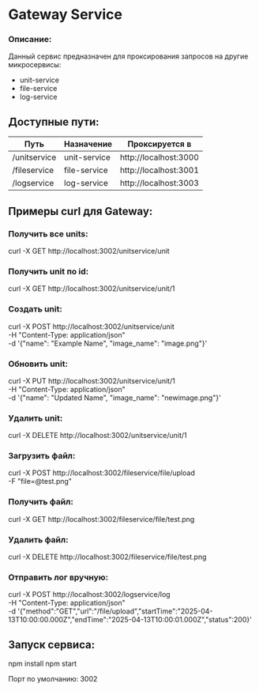 
# Gateway Service

### Описание:
Данный сервис предназначен для проксирования запросов на другие микросервисы:
- unit-service
- file-service
- log-service

## Доступные пути:

| Путь | Назначение | Проксируется в |
|------|-------------|----------------|
| /unitservice | unit-service | http://localhost:3000 |
| /fileservice | file-service | http://localhost:3001 |
| /logservice | log-service | http://localhost:3003 |

## Примеры curl для Gateway:

### Получить все units:
curl -X GET http://localhost:3002/unitservice/unit

### Получить unit по id:
curl -X GET http://localhost:3002/unitservice/unit/1

### Создать unit:
curl -X POST http://localhost:3002/unitservice/unit \
-H "Content-Type: application/json" \
-d '{"name": "Example Name", "image_name": "image.png"}'

### Обновить unit:
curl -X PUT http://localhost:3002/unitservice/unit/1 \
-H "Content-Type: application/json" \
-d '{"name": "Updated Name", "image_name": "newimage.png"}'

### Удалить unit:
curl -X DELETE http://localhost:3002/unitservice/unit/1

### Загрузить файл:
curl -X POST http://localhost:3002/fileservice/file/upload \
-F "file=@test.png"

### Получить файл:
curl -X GET http://localhost:3002/fileservice/file/test.png

### Удалить файл:
curl -X DELETE http://localhost:3002/fileservice/file/test.png

### Отправить лог вручную:
curl -X POST http://localhost:3002/logservice/log \
-H "Content-Type: application/json" \
-d '{"method":"GET","url":"/file/upload","startTime":"2025-04-13T10:00:00.000Z","endTime":"2025-04-13T10:00:01.000Z","status":200}'

## Запуск сервиса:

npm install
npm start

Порт по умолчанию: 3002
